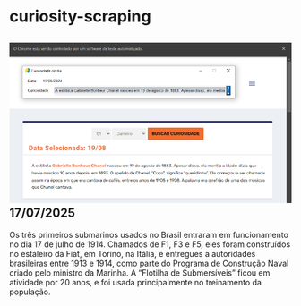 # curiosity-scraping
![Budget](./execucao.png)
17/07/2025
-
Os três primeiros submarinos usados no Brasil entraram em funcionamento no dia 17 de julho de 1914. Chamados de F1, F3 e F5, eles foram construídos no estaleiro da Fiat, em Torino, na Itália, e entregues a autoridades brasileiras entre 1913 e 1914, como parte do Programa de Construção Naval criado pelo ministro da Marinha. A “Flotilha de Submersíveis” ficou em atividade por 20 anos, e foi usada principalmente no treinamento da população.
